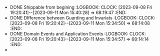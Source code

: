 - DONE Shippable from begining
  :LOGBOOK:
  CLOCK: [2023-09-08 Fri 19:20:41]--[2023-09-11 Mon 15:40:28] =>  68:19:47
  :END:
- DONE DIfference between Guarding and Invariats
  :LOGBOOK:
  CLOCK: [2023-09-08 Fri 19:20:42]--[2023-09-11 Mon 15:34:50] =>  68:14:08
  :END:
- DONE Domain Events and Application Events
  :LOGBOOK:
  CLOCK: [2023-09-08 Fri 19:20:43]--[2023-09-11 Mon 15:34:57] =>  68:14:14
  :END:
-